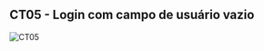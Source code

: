
## CT05 - Login com campo de usuário vazio 


![CT05](https://github.com/user-attachments/assets/4c5b4e19-1bfe-4813-a362-2c53869578f6)
